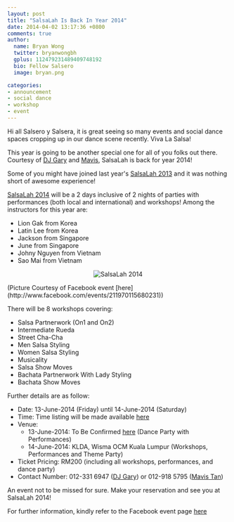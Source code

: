 ```yaml
---
layout: post
title: "SalsaLah Is Back In Year 2014"
date: 2014-04-02 13:17:36 +0800
comments: true
author:
  name: Bryan Wong
  twitter: bryanwongbh
  gplus: 112479231489409748192 
  bio: Fellow Salsero
  image: bryan.png

categories: 
- announcement
- social dance
- workshop
- event
---
```


Hi all Salsero y Salsera, it is great seeing so many events and social dance spaces cropping up in our dance scene recently. Viva La Salsa!

This year is going to be another special one for all of you folks out there. Courtesy of [DJ Gary](http://www.salsakl.com/#!/djs/dj-gary) and [Mavis](http://www.facebook.com/mavistanlimun), SalsaLah is back for year 2014!
<!--more-->
Some of you might have joined last year's [SalsaLah 2013](http://www.facebook.com/events/398730120242789/) and it was nothing short of awesome experience!

[SalsaLah 2014](http://www.facebook.com/events/211970115680231/) will be a 2 days inclusive of 2 nights of parties with performances (both local and international) and workshops! Among the instructors for this year are:

- Lion Gak from Korea
- Latin Lee from Korea
- Jackson from Singapore
- June from Singapore
- Johny Nguyen from Vietnam
- Sao Mai from Vietnam

<p align="center">
	<img src="/images/posts/salsalah2014.jpg" alt="SalsaLah 2014" />
</p>
(Picture Courtesy of Facebook event [here](http://www.facebook.com/events/211970115680231))

There will be 8 workshops covering:

- Salsa Partnerwork (On1 and On2)
- Intermediate Rueda
- Street Cha-Cha
- Men Salsa Styling
- Women Salsa Styling
- Musicality
- Salsa Show Moves
- Bachata Partnerwork With Lady Styling
- Bachata Show Moves

Further details are as follow:

- Date: 13-June-2014 (Friday) until 14-June-2014 (Saturday)
- Time: Time listing will be made available [here](http://www.facebook.com/events/211970115680231/)
- Venue:
	- 13-June-2014: To Be Confirmed [here](http://www.facebook.com/events/211970115680231/) (Dance Party with Performances)
	- 14-June-2014: KLDA, Wisma OCM Kuala Lumpur (Workshops, Performances and Theme Party)
- Ticket Pricing: RM200 (including all workshops, performances, and dance party)
- Contact Number: 012-331 6947 ([DJ Gary](http://www.salsakl.com/#!/djs/dj-gary)) or 012-918 5795 ([Mavis Tan](http://www.facebook.com/mavistanlimun))

An event not to be missed for sure. Make your reservation and see you at SalsaLah 2014!

For further information, kindly refer to the Facebook event page [here](http://www.facebook.com/events/211970115680231)